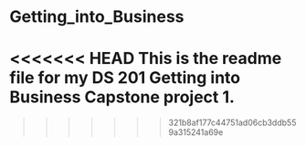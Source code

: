 # Getting_into_Business
<<<<<<< HEAD
This is the readme file for my DS 201 Getting into Business Capstone project 1. 
=======

>>>>>>> 321b8af177c44751ad06cb3ddb559a315241a69e
